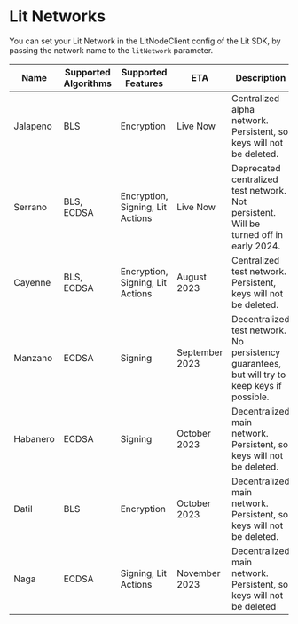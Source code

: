 # Lit Networks

You can set your Lit Network in the LitNodeClient config of the Lit SDK, by passing the network name to the `litNetwork` parameter.

| Name     | Supported Algorithms | Supported Features               | ETA            | Description                                                                                   | Status                                   |
| -------- | -------------------- | -------------------------------- | -------------- | --------------------------------------------------------------------------------------------- | ---------------------------------------- |
| Jalapeno | BLS                  | Encryption                       | Live Now       | Centralized alpha network. Persistent, so keys will not be deleted.                           | https://jalapeno-status.litprotocol.com/ |
| Serrano  | BLS, ECDSA           | Encryption, Signing, Lit Actions | Live Now       | Deprecated centralized test network. Not persistent. Will be turned off in early 2024.       | https://serrano-status.litprotocol.com/  |
| Cayenne  | BLS, ECDSA           | Encryption, Signing, Lit Actions | August 2023      | Centralized test network. Persistent, keys will not be deleted.    | Coming Soon                              |
| Manzano  | ECDSA                | Signing                          | September 2023      | Decentralized test network. No persistency guarantees, but will try to keep keys if possible. | Coming Soon                              |
| Habanero | ECDSA                | Signing                          | October 2023 | Decentralized main network. Persistent, so keys will not be deleted.                          | Coming Soon                              |
| Datil    | BLS                  | Encryption                       | October 2023   | Decentralized main network. Persistent, so keys will not be deleted.                          | Coming Soon                              |
| Naga     | ECDSA                | Signing, Lit Actions             | November 2023  | Decentralized main network. Persistent, so keys will not be deleted                           | Coming Soon                              |
